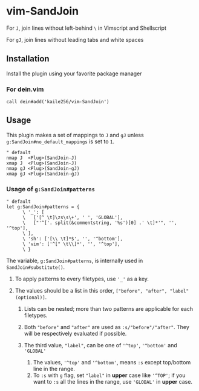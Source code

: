 # vim-SandJoin

For `J`, join lines without left-behind `\` in Vimscript and Shellscript

For `gJ`, join lines without leading tabs and white spaces

## Installation

Install the plugin using your favorite package manager

### For dein.vim

```vim
call dein#add('kaile256/vim-SandJoin')
```

## Usage

This plugin makes a set of mappings to `J` and `gJ` unless
`g:SandJoin#no_default_mappings` is set to `1`.

```vim
" default
nmap J  <Plug>(SandJoin-J)
xmap J  <Plug>(SandJoin-J)
nmap gJ <Plug>(SandJoin-gJ)
xmap gJ <Plug>(SandJoin-gJ)
```

### Usage of `g:SandJoin#patterns`

```vim
" default
let g:SandJoin#patterns = {
      \ '_': [
      \   ['[^ \t]\zs\s\+', ' ', 'GLOBAL'],
      \   ["'^['. split(&commentstring, '%s')[0] .' \t]*'", '', '^top'],
      \ ],
      \ 'sh': ['[\\ \t]*$', '', '^bottom'],
      \ 'vim': ['^[" \t\\]*', '', '^top'],
      \ }
```

The variable, `g:SandJoin#patterns`, is internally used in `SandJoin#substitute()`.

1. To apply patterns to every filetypes, use `'_'` as a key.

1. The values should be a list in this order,
   `["before", "after", "label"(optional)]`.

   1. Lists can be nested;
      more than two patterns are applicable for each filetypes.

   1. Both `"before"` and `"after"` are used as `:s/"before"/"after"`.
      They will be respectively evaluated if possible.

   1. The third value, `"label"`, can be
      one of `'^top'`, `'^bottom'` and `'GLOBAL'`

      1. The values, `'^top'` and `'^bottom'`, means
         `:s` except top/bottom line in the range.
      1. To `:s` with `g` flag, set `"label"` in **upper** case like `'^TOP'`;
         if you want to `:s` all the lines in the range,
         use `'GLOBAL'` in **upper** case.
